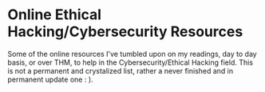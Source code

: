 # Online Ethical Hacking/Cybersecurity Resources
Some of the online resources I've tumbled upon on my readings, day to day basis, or over THM, to help in the Cybersecurity/Ethical Hacking field. This is not a permanent and crystalized list, rather a never finished and in permanent update one : ).
